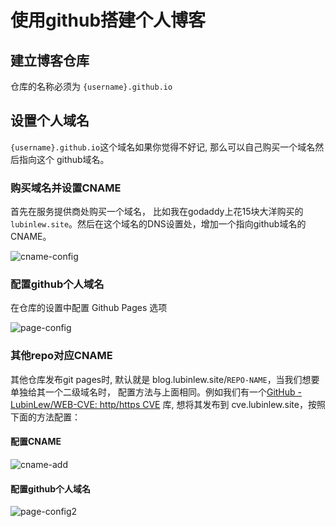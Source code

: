 # 使用github搭建个人博客

## 建立博客仓库

仓库的名称必须为 `{username}.github.io`

## 设置个人域名

`{username}.github.io`这个域名如果你觉得不好记, 那么可以自己购买一个域名然后指向这个 github域名。

### 购买域名并设置CNAME

首先在服务提供商处购买一个域名， 比如我在godaddy上花15块大洋购买的 `lubinlew.site`。然后在这个域名的DNS设置处，增加一个指向github域名的CNAME。

![cname-config](http://lubinlew.github.io/_sources/images/others/blog/godaddy_cname_config.png)

### 配置github个人域名

在仓库的设置中配置 Github Pages 选项

![page-config](http://lubinlew.github.io/_sources/images/others/blog/github_pages_custom_domain.png)

### 其他repo对应CNAME

其他仓库发布git pages时, 默认就是 blog.lubinlew.site/`REPO-NAME`，当我们想要单独给其一个二级域名时， 配置方法与上面相同。例如我们有一个[GitHub - LubinLew/WEB-CVE: http/https CVE](https://github.com/LubinLew/WEB-CVE) 库, 想将其发布到 cve.lubinlew.site，按照下面的方法配置：

#### 配置CNAME

![cname-add](http://lubinlew.github.io/_sources/images/others/blog/godaddy_add_cname.png)

#### 配置github个人域名

![page-config2](http://lubinlew.github.io/_sources/images/others/blog/github_pages_custom_domain2.png)